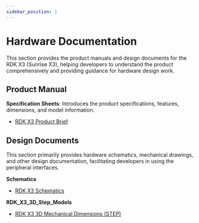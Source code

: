```yaml
---
sidebar_position: 1
---
```

# Hardware Documentation

This section provides the product manuals and design documents for the RDK X3 (Sunrise X3), helping developers to understand the product comprehensively and providing guidance for hardware design work.

## Product Manual

**Specification Sheets**: Introduces the product specifications, features, dimensions, and model information.

- [RDK X3 Product Brief](https://archive.d-robotics.cc/downloads/hardware/rdk_x3/RDK_X3_Product_Brief.pdf)

## Design Documents

This section primarily provides hardware schematics, mechanical drawings, and other design documentation, facilitating developers in using the peripheral interfaces.

**Schematics**
- [RDK X3  Schematics](https://archive.d-robotics.cc/downloads/hardware/rdk_x3/RDK_X3_IO_Schematics.pdf)

**RDK_X3_3D_Step_Models**
- [RDK X3  3D Mechanical Dimensions (STEP)](https://archive.d-robotics.cc/downloads/hardware/rdk_x3/RDK_X3_3D_Step_Models.stp)